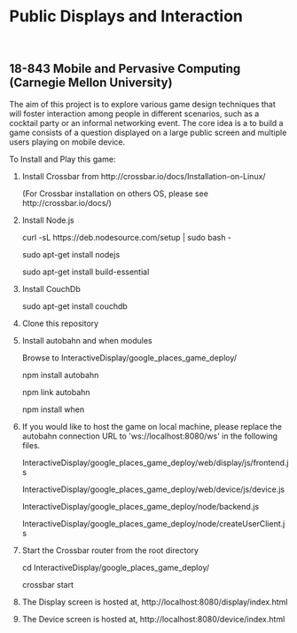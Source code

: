 <h1>Public Displays and Interaction</h1><br>
<h2>18-843 Mobile and Pervasive Computing (Carnegie Mellon University)</h2>
<p>The aim of this project is to explore various game design techniques that will foster interaction among people in different scenarios, such as a cocktail party or an informal networking event. The core idea is a to build a game consists of a question displayed on a large public screen and multiple users playing on mobile device.</p>

<p>To Install and Play this game:</p>
<ol>
<li><p>Install Crossbar from http://crossbar.io/docs/Installation-on-Linux/</p>
	<p>(For Crossbar installation on others OS, please see http://crossbar.io/docs/)</p>
<li><p>Install Node.js</p>
<p>curl -sL https://deb.nodesource.com/setup | sudo bash -</p>
<p>sudo apt-get install nodejs</p>
<p>sudo apt-get install build-essential</p>
<li><p>Install CouchDb</p>
<p>sudo apt-get install couchdb</p>
<li><p>Clone this repository</p>
<li><p>Install autobahn and when modules</p>
<p>Browse to InteractiveDisplay/google_places_game_deploy/</p>
<p>npm install autobahn</p>
<p>npm link autobahn</p>
<p>npm install when</p>
<li><p>If you would like to host the game on local machine, please replace the autobahn connection URL to 'ws://localhost:8080/ws' in the following files.</p>
<p>InteractiveDisplay/google_places_game_deploy/web/display/js/frontend.js</p>
<p>InteractiveDisplay/google_places_game_deploy/web/device/js/device.js</p>
<p>InteractiveDisplay/google_places_game_deploy/node/backend.js</p>
<p>InteractiveDisplay/google_places_game_deploy/node/createUserClient.js</p>
<li><p>Start the Crossbar router from the root directory</p>
<p>cd InteractiveDisplay/google_places_game_deploy/</p>
<p>crossbar start</p>
<li><p>The Display screen is hosted at, http://localhost:8080/display/index.html</p>
<li><p>The Device screen is hosted at, http://localhost:8080/device/index.html</p>
</ol>
